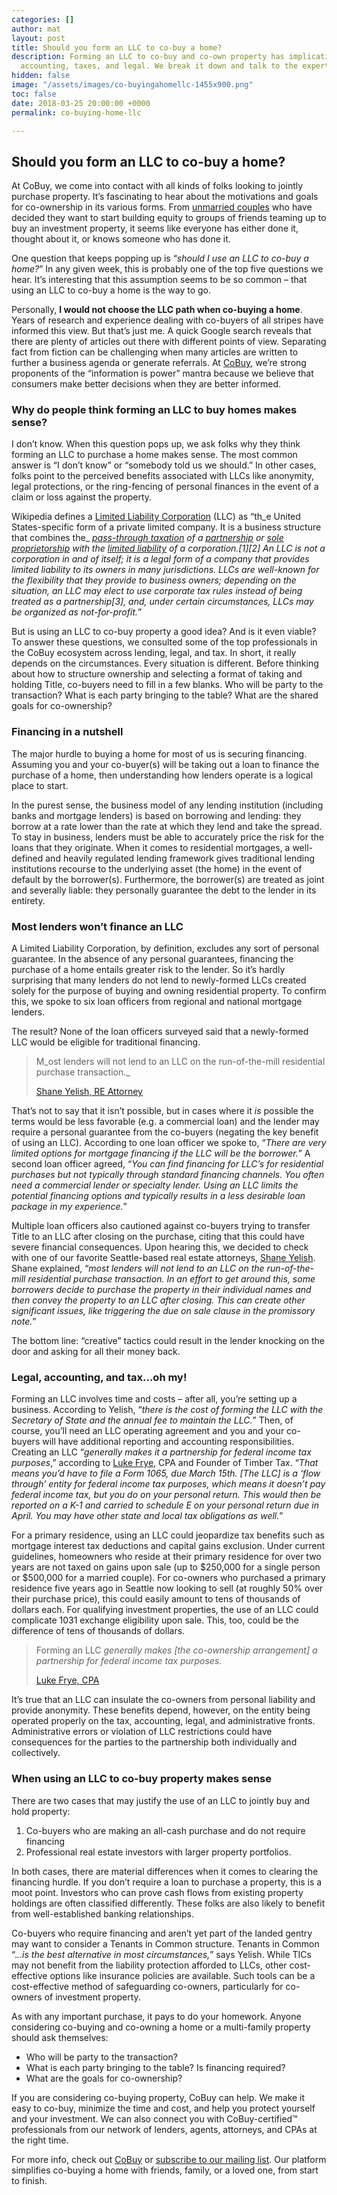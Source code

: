 ```yaml
---
categories: []
author: mat
layout: post
title: Should you form an LLC to co-buy a home?
description: Forming an LLC to co-buy and co-own property has implications for financing,
  accounting, taxes, and legal. We break it down and talk to the experts.
hidden: false
image: "/assets/images/co-buyingahomellc-1455x900.png"
toc: false
date: 2018-03-25 20:00:00 +0000
permalink: co-buying-home-llc

---
```

## **Should you form an LLC to co-buy a home?**

At CoBuy, we come into contact with all kinds of folks looking to jointly purchase property. It’s fascinating to hear about the motivations and goals for co-ownership in its various forms. From [unmarried couples](https://blog.gocobuy.com/buying-home-boyfriend-girlfriend/) who have decided they want to start building equity to groups of friends teaming up to buy an investment property, it seems like everyone has either done it, thought about it, or knows someone who has done it. 

One question that keeps popping up is “_should I use an LLC to co-buy a home?_” In any given week, this is probably one of the top five questions we hear. It’s interesting that this assumption seems to be so common – that using an LLC to co-buy a home is the way to go.

Personally, **I would not choose the LLC path when co-buying a home**. Years of research and experience dealing with co-buyers of all stripes have informed this view. But that’s just me. A quick Google search reveals that there are plenty of articles out there with different points of view. Separating fact from fiction can be challenging when many articles are written to further a business agenda or generate referrals. At [CoBuy](http://www.gocobuy.com), we’re strong proponents of the “information is power” mantra because we believe that consumers make better decisions when they are better informed.

### **Why do people think forming an LLC to buy homes makes sense?**

I don’t know. When this question pops up, we ask folks why they think forming an LLC to purchase a home makes sense. The most common answer is “I don’t know” or “somebody told us we should.” In other cases, folks point to the perceived benefits associated with LLCs like anonymity, legal protections, or the ring-fencing of personal finances in the event of a claim or loss against the property.

Wikipedia defines a [Limited Liability Corporation](https://en.wikipedia.org/wiki/Limited_liability_company) (LLC) as “th_e United States-specific form of a private limited company. It is a business structure that combines the_ [_pass-through taxation_](https://en.wikipedia.org/wiki/Flow-through_entity) _of a_ [_partnership_](https://en.wikipedia.org/wiki/Partnership) _or_ [_sole proprietorship_](https://en.wikipedia.org/wiki/Sole_proprietorship) _with the_ [_limited liability_](https://en.wikipedia.org/wiki/Limited_liability) _of a corporation.\[1\]\[2\] An LLC is not a corporation in and of itself; it is a legal form of a company that provides limited liability to its owners in many jurisdictions. LLCs are well-known for the flexibility that they provide to business owners; depending on the situation, an LLC may elect to use corporate tax rules instead of being treated as a partnership\[3\], and, under certain circumstances, LLCs may be organized as not-for-profit._”

But is using an LLC to co-buy property a good idea? And is it even viable? To answer these questions, we consulted some of the top professionals in the CoBuy ecosystem across lending, legal, and tax. In short, it really depends on the circumstances. Every situation is different. Before thinking about how to structure ownership and selecting a format of taking and holding Title, co-buyers need to fill in a few blanks. Who will be party to the transaction? What is each party bringing to the table? What are the shared goals for co-ownership?

### **Financing in a nutshell**

The major hurdle to buying a home for most of us is securing financing. Assuming you and your co-buyer(s) will be taking out a loan to finance the purchase of a home, then understanding how lenders operate is a logical place to start.

In the purest sense, the business model of any lending institution (including banks and mortgage lenders) is based on borrowing and lending: they borrow at a rate lower than the rate at which they lend and take the spread. To stay in business, lenders must be able to accurately price the risk for the loans that they originate. When it comes to residential mortgages, a well-defined and heavily regulated lending framework gives traditional lending institutions recourse to the underlying asset (the home) in the event of default by the borrower(s). Furthermore, the borrower(s) are treated as joint and severally liable: they personally guarantee the debt to the lender in its entirety.

### **Most lenders won’t finance an LLC**

A Limited Liability Corporation, by definition, excludes any sort of personal guarantee. In the absence of any personal guarantees, financing the purchase of a home entails greater risk to the lender. So it’s hardly surprising that many lenders do not lend to newly-formed LLCs created solely for the purpose of buying and owning residential property. To confirm this, we spoke to six loan officers from regional and national mortgage lenders.

The result? None of the loan officers surveyed said that a newly-formed LLC would be eligible for traditional financing.

> M_ost lenders will not lend to an LLC on the run-of-the-mill residential purchase transaction._
>
> [Shane Yelish, RE Attorney](http://reedlongyearlaw.com/attorney/shane-yelish/)

That’s not to say that it isn’t possible, but in cases where it _is_ possible the terms would be less favorable (e.g. a commercial loan) and the lender may require a personal guarantee from the co-buyers (negating the key benefit of using an LLC). According to one loan officer we spoke to, “_There are very limited options for mortgage financing if the LLC will be the borrower._” A second loan officer agreed, “_You can find financing for LLC’s for residential purchases but not typically through standard financing channels._ _You often need a commercial lender or specialty lender. Using an LLC limits the potential financing options and typically results in a less desirable loan package in my experience._”

Multiple loan officers also cautioned against co-buyers trying to transfer Title to an LLC after closing on the purchase, citing that this could have severe financial consequences. Upon hearing this, we decided to check with one of our favorite Seattle-based real estate attorneys, [Shane Yelish](http://reedlongyearlaw.com/attorney/shane-yelish/). Shane explained, “_most lenders will not lend to an LLC on the run-of-the-mill residential purchase transaction. In an effort to get around this, some borrowers decide to purchase the property in their individual names and then convey the property to an LLC after closing. This can create other significant issues, like triggering the due on sale clause in the promissory note._”

The bottom line: “creative” tactics could result in the lender knocking on the door and asking for all their money back.

### **Legal, accounting, and tax…oh my!**

Forming an LLC involves time and costs – after all, you’re setting up a business. According to Yelish, “_there is the cost of forming the LLC with the Secretary of State and the annual fee to maintain the LLC._” Then, of course, you’ll need an LLC operating agreement and you and your co-buyers will have additional reporting and accounting responsibilities. Creating an LLC “_generally makes it a partnership for federal income tax purposes_,” according to [Luke Frye](https://www.linkedin.com/in/lukefrye/), CPA and Founder of Timber Tax. “_That means you’d have to file a Form 1065, due March 15th._ _\[The LLC\] is a ‘flow through’ entity for federal income tax purposes, which means it doesn’t pay federal income tax, but you do on your personal return. This would then be reported on a K-1 and carried to schedule E on your personal return due in April. You may have other state and local tax obligations as well._”

For a primary residence, using an LLC could jeopardize tax benefits such as mortgage interest tax deductions and capital gains exclusion. Under current guidelines, homeowners who reside at their primary residence for over two years are not taxed on gains upon sale (up to $250,000 for a single person or $500,000 for a married couple). For co-owners who purchased a primary residence five years ago in Seattle now looking to sell (at roughly 50% over their purchase price), this could easily amount to tens of thousands of dollars each. For qualifying investment properties, the use of an LLC could complicate 1031 exchange eligibility upon sale. This, too, could be the difference of tens of thousands of dollars.

> Forming an LLC _generally makes \[the co-ownership arrangement\] a partnership for federal income tax purposes._
>
> [Luke Frye, CPA](https://www.linkedin.com/in/lukefrye/)

It’s true that an LLC can insulate the co-owners from personal liability and provide anonymity. These benefits depend, however, on the entity being operated properly on the tax, accounting, legal, and administrative fronts. Administrative errors or violation of LLC restrictions could have consequences for the parties to the partnership both individually and collectively.

### **When using an LLC to co-buy property makes sense**

There are two cases that may justify the use of an LLC to jointly buy and hold property:

1. Co-buyers who are making an all-cash purchase and do not require financing
2. Professional real estate investors with larger property portfolios.

In both cases, there are material differences when it comes to clearing the financing hurdle. If you don’t require a loan to purchase a property, this is a moot point. Investors who can prove cash flows from existing property holdings are often classified differently. These folks are also likely to benefit from well-established banking relationships.

Co-buyers who require financing and aren’t yet part of the landed gentry may want to consider a Tenants in Common structure. Tenants in Common “._..is the best alternative in most circumstances,_” says Yelish. While TICs may not benefit from the liability protection afforded to LLCs, other cost-effective options like insurance policies are available. Such tools can be a cost-effective method of safeguarding co-owners, particularly for co-owners of investment property.

As with any important purchase, it pays to do your homework. Anyone considering co-buying and co-owning a home or a multi-family property should ask themselves:

* Who will be party to the transaction?
* What is each party bringing to the table? Is financing required?
* What are the goals for co-ownership?

If you are considering co-buying property, CoBuy can help. We make it easy to co-buy, minimize the time and cost, and help you protect yourself and your investment. We can also connect you with CoBuy-certified™ professionals from our network of lenders, agents, attorneys, and CPAs at the right time.

For more info, check out [CoBuy](http://www.gocobuy.com/) or [subscribe to our mailing list](http://eepurl.com/dlB23z). Our platform simplifies co-buying a home with friends, family, or a loved one, from start to finish.